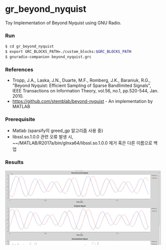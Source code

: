 # gr_beyond_nyquist
Toy Implementation of Beyond Nyquist using GNU Radio.

### Run
```sh
$ cd gr_beyond_nyquist
$ export GRC_BLOCKS_PATH=./custom_blocks:$GRC_BLOCKS_PATH
$ gnuradio-companion beyond_nyquist.grc
```

### References
- Tropp, J.A., Laska, J.N., Duarte, M.F., Romberg, J.K., Baraniuk, R.G., "Beyond Nyquist: Efficient Sampling of Sparse Bandlimited Signals", IEEE Transactions on Information Theory, vol.56, no.1, pp.520-544, Jan. 2010.
- https://github.com/stemblab/beyond-nyquist - An implementation by MATLAB


### Prerequisite
- Matlab (sparsify의 greed_gp 알고리즘 사용 중)
- libssl.so.1.0.0 관련 오류 발생 시, ~~/MATLAB/R2017a/bin/glnxa64/libssl.so.1.0.0 제거 혹은 다른 이름으로 백업

### Results
![Result](/doc/result.jpg)

